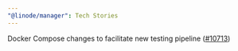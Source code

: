 ```yaml
---
"@linode/manager": Tech Stories
---
```


Docker Compose changes to facilitate new testing pipeline ([#10713](https://github.com/linode/manager/pull/10713))
